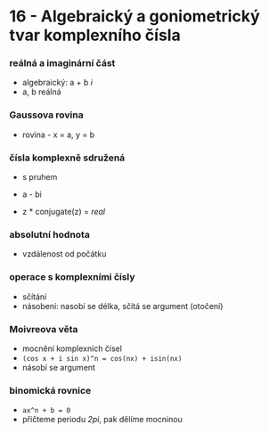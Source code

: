 
# 16 - Algebraický a goniometrický tvar komplexního čísla


### reálná a imaginární část
- algebraický: a + b _i_
- a, b reálná

### Gaussova rovina
- rovina - x = a, y = b

### čísla komplexně sdružená
- s pruhem
- a - bi

- z * conjugate(z) = _real_

### absolutní hodnota
- vzdálenost od počátku

### operace s komplexními čísly
- sčítání
- násobení: nasobí se délka, sčítá se argument (otočení)

### Moivreova věta
- mocnění komplexních čísel
- `(cos x + i sin x)^n = cos(nx) + isin(nx)`
- násobí se argument

### binomická rovnice
- `ax^n + b = 0`
- přičteme periodu _2pi_, pak dělíme mocninou
